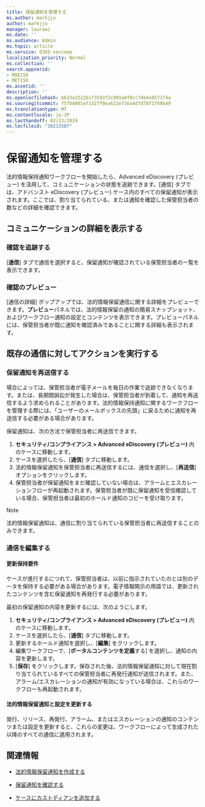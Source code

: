 ```yaml
---
title: 保留通知を管理する
ms.author: markjjo
author: markjjo
manager: laurawi
ms.date: ''
ms.audience: Admin
ms.topic: article
ms.service: O365-seccomp
localization_priority: Normal
ms.collection: ''
search.appverid:
- MOE150
- MET150
ms.assetid: ''
description: ''
ms.openlocfilehash: b633e2522b1f3593f2c095a8f0cc74b4e8571f4a
ms.sourcegitcommit: f57b4001ef1327f0ea622e716a4d7d78f1769b49
ms.translationtype: MT
ms.contentlocale: ja-JP
ms.lasthandoff: 02/23/2019
ms.locfileid: "30213587"
---
```

# <a name="manage-hold-notifications"></a>保留通知を管理する

法的情報保持通知ワークフローを開始したら、Advanced eDiscovery (プレビュー) を活用して、コミュニケーションの状態を追跡できます。[通信] タブでは、アドバンスト eDiscovery (プレビュー) ケース内のすべての保留通知が表示されます。ここでは、割り当てられている、または通知を確認した保管担当者の数などの詳細を確認できます。

## <a name="view-communication-details"></a>コミュニケーションの詳細を表示する

### <a name="track-acknowledgements"></a>確認を追跡する

[**通信**] タブで通信を選択すると、保留通知が確認されている保管担当者の一覧を表示できます。 

### <a name="preview-acknowledgements"></a>確認のプレビュー

[通信の詳細] ポップアップでは、法的情報保留通信に関する詳細をプレビューできます。**プレビュー**パネルでは、法的情報保留の通知の簡易スナップショット、およびワークフロー通知の設定とコンテンツを表示できます。プレビューパネルには、保管担当者が既に通知を確認済みであることに関する詳細も表示されます。

## <a name="taking-action-on-existing-communications"></a>既存の通信に対してアクションを実行する

### <a name="re-send-a-hold-notice"></a>保留通知を再送信する

場合によっては、保管担当者が電子メールを毎日の作業で追跡できなくなります。または、長期間訴訟が発生した場合は、保管担当者が到着して、通知を再送信するよう求められることがあります。法的情報保持通知に関するワークフローを管理する際には、「ユーザーのメールボックスの先頭」に戻るために通知を再送信する必要がある場合があります。

保留通知は、次の方法で保管担当者に再送信できます。
1. **セキュリティ/コンプライアンス > Advanced eDiscovery (プレビュー)** 内のケースに移動します。
2. ケースを選択したら、[**通信**] タブに移動します。
3. 法的情報保留通知を保管担当者に再送信するには、通信を選択し、[**再送信**] オプションをクリックします。
4. 保管担当者が保留通知をまだ確認していない場合は、アラームとエスカレーションフローが再起動されます。保管担当者が既に保留通知を受信確認している場合、保管担当者は最初のホールド通知のコピーを受け取ります。

> [!NOTE]
> 法的情報保留通知は、通信に割り当てられている保管担当者に再送信することのみできます。 

### <a name="edit-a-communication"></a>通信を編集する

#### <a name="update-preservation-requirements"></a>更新保持要件
  
ケースが進行するにつれて、保管担当者は、以前に指示されていたのとは別のデータを保持する必要がある場合があります。電子情報開示の用語では、更新されたコンテンツを含む保留通知を再発行する必要があります。

最初の保留通知の内容を更新するには、次のようにします。

1. **セキュリティ/コンプライアンス > Advanced eDiscovery (プレビュー)** 内のケースに移動します。
2. ケースを選択したら、[**通信**] タブに移動します。
3. 更新するホールド通知を選択し、[**編集**] をクリックします。
4. 編集ワークフローで、[**ポータルコンテンツを定義**する] を選択し、通知の内容を更新します。 
5. [**保存**] をクリックします。保存された後、法的情報保留通知に対して現在割り当てられているすべての保管担当者に再発行通知が送信されます。また、アラーム/エスカレーションの通知が有効になっている場合は、これらのワークフローも再起動されます。 


#### <a name="update-legal-hold-notifications-and-settings"></a>法的情報保留通知と設定を更新する

発行、リリース、再発行、アラーム、またはエスカレーションの通知のコンテンツまたは設定を更新すると、これらの変更は、ワークフローによって生成された以降のすべての通信に適用されます。

## <a name="related-information"></a>関連情報 

- [法的情報保留通知を作成する](create-hold-notification.md)
    
- [保留通知を確認する](acknowledge-hold-notification.md)
    
- [ケースにカストディアンを追加する](add-custodians-to-case.md)